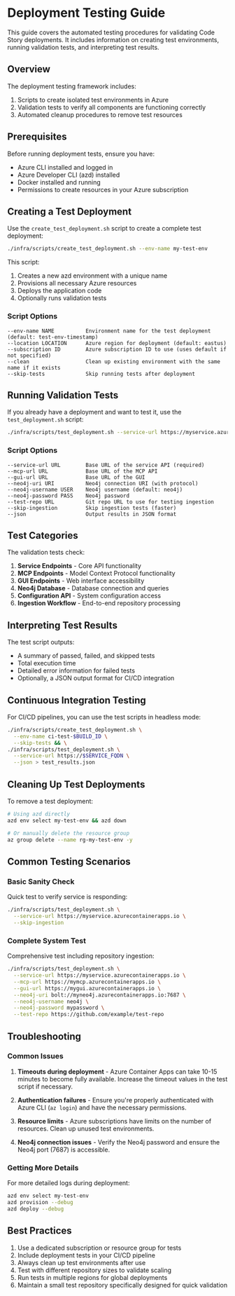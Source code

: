 # Deployment Testing Guide

This guide covers the automated testing procedures for validating Code Story deployments. It includes information on creating test environments, running validation tests, and interpreting test results.

## Overview

The deployment testing framework includes:

1. Scripts to create isolated test environments in Azure
2. Validation tests to verify all components are functioning correctly
3. Automated cleanup procedures to remove test resources

## Prerequisites

Before running deployment tests, ensure you have:

- Azure CLI installed and logged in
- Azure Developer CLI (azd) installed
- Docker installed and running
- Permissions to create resources in your Azure subscription

## Creating a Test Deployment

Use the `create_test_deployment.sh` script to create a complete test deployment:

```bash
./infra/scripts/create_test_deployment.sh --env-name my-test-env
```

This script:
1. Creates a new azd environment with a unique name
2. Provisions all necessary Azure resources
3. Deploys the application code
4. Optionally runs validation tests

### Script Options

```
--env-name NAME          Environment name for the test deployment (default: test-env-timestamp)
--location LOCATION      Azure region for deployment (default: eastus)
--subscription ID        Azure subscription ID to use (uses default if not specified)
--clean                  Clean up existing environment with the same name if it exists
--skip-tests             Skip running tests after deployment
```

## Running Validation Tests

If you already have a deployment and want to test it, use the `test_deployment.sh` script:

```bash
./infra/scripts/test_deployment.sh --service-url https://myservice.azurecontainerapps.io
```

### Script Options

```
--service-url URL        Base URL of the service API (required)
--mcp-url URL            Base URL of the MCP API
--gui-url URL            Base URL of the GUI
--neo4j-uri URI          Neo4j connection URI (with protocol)
--neo4j-username USER    Neo4j username (default: neo4j)
--neo4j-password PASS    Neo4j password
--test-repo URL          Git repo URL to use for testing ingestion
--skip-ingestion         Skip ingestion tests (faster)
--json                   Output results in JSON format
```

## Test Categories

The validation tests check:

1. **Service Endpoints** - Core API functionality
2. **MCP Endpoints** - Model Context Protocol functionality
3. **GUI Endpoints** - Web interface accessibility
4. **Neo4j Database** - Database connection and queries
5. **Configuration API** - System configuration access
6. **Ingestion Workflow** - End-to-end repository processing

## Interpreting Test Results

The test script outputs:

- A summary of passed, failed, and skipped tests
- Total execution time
- Detailed error information for failed tests
- Optionally, a JSON output format for CI/CD integration

## Continuous Integration Testing

For CI/CD pipelines, you can use the test scripts in headless mode:

```bash
./infra/scripts/create_test_deployment.sh \
  --env-name ci-test-$BUILD_ID \
  --skip-tests && \
./infra/scripts/test_deployment.sh \
  --service-url https://$SERVICE_FQDN \
  --json > test_results.json
```

## Cleaning Up Test Deployments

To remove a test deployment:

```bash
# Using azd directly
azd env select my-test-env && azd down

# Or manually delete the resource group
az group delete --name rg-my-test-env -y
```

## Common Testing Scenarios

### Basic Sanity Check

Quick test to verify service is responding:

```bash
./infra/scripts/test_deployment.sh \
  --service-url https://myservice.azurecontainerapps.io \
  --skip-ingestion
```

### Complete System Test

Comprehensive test including repository ingestion:

```bash
./infra/scripts/test_deployment.sh \
  --service-url https://myservice.azurecontainerapps.io \
  --mcp-url https://mymcp.azurecontainerapps.io \
  --gui-url https://mygui.azurecontainerapps.io \
  --neo4j-uri bolt://myneo4j.azurecontainerapps.io:7687 \
  --neo4j-username neo4j \
  --neo4j-password mypassword \
  --test-repo https://github.com/example/test-repo
```

## Troubleshooting

### Common Issues

1. **Timeouts during deployment** - Azure Container Apps can take 10-15 minutes to become fully available. Increase the timeout values in the test script if necessary.

2. **Authentication failures** - Ensure you're properly authenticated with Azure CLI (`az login`) and have the necessary permissions.

3. **Resource limits** - Azure subscriptions have limits on the number of resources. Clean up unused test environments.

4. **Neo4j connection issues** - Verify the Neo4j password and ensure the Neo4j port (7687) is accessible.

### Getting More Details

For more detailed logs during deployment:

```bash
azd env select my-test-env
azd provision --debug
azd deploy --debug
```

## Best Practices

1. Use a dedicated subscription or resource group for tests
2. Include deployment tests in your CI/CD pipeline
3. Always clean up test environments after use
4. Test with different repository sizes to validate scaling
5. Run tests in multiple regions for global deployments
6. Maintain a small test repository specifically designed for quick validation